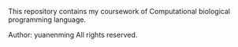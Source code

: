 This repository contains my coursework of Computational biological programming language.

Author: yuanenming
All rights reserved.
